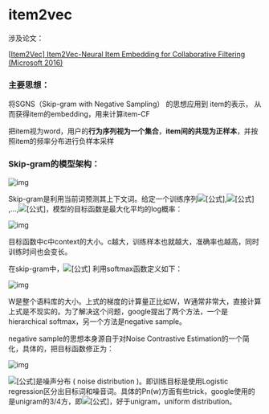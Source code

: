 # item2vec

涉及论文： 

[[Item2Vec\] Item2Vec-Neural Item Embedding for Collaborative Filtering (Microsoft 2016)](https://link.zhihu.com/?target=https%3A//github.com/wzhe06/Reco-papers/blob/master/Embedding/%5BItem2Vec%5D%20Item2Vec-Neural%20Item%20Embedding%20for%20Collaborative%20Filtering%20%28Microsoft%202016%29.pdf)



### 主要思想： 

将SGNS（Skip-gram with Negative Sampling） 的思想应用到 item的表示， 从而获得item的embedding，用来计算item-CF

把item视为word，用户的**行为序列视为一个集合**，**item间的共现为正样本**，并按照item的频率分布进行负样本采样



### Skip-gram的模型架构：



![img](https://pic4.zhimg.com/v2-50987411c5b403620bdedfd60c8970fb_b.png)

Skip-gram是利用当前词预测其上下文词。给定一个训练序列![[公式]](https://www.zhihu.com/equation?tex=w_{1}),![[公式]](https://www.zhihu.com/equation?tex=w_{2}+),...,![[公式]](https://www.zhihu.com/equation?tex=w_{T}+)，模型的目标函数是最大化平均的log概率：

![img](https://pic4.zhimg.com/v2-f166c2b4891c7ee4f27a0f7b877489d3_b.png)

目标函数中c中context的大小。c越大，训练样本也就越大，准确率也越高，同时训练时间也会变长。

在skip-gram中，![[公式]](https://www.zhihu.com/equation?tex=P(w_{t%2Bj}|w_{t})) 利用softmax函数定义如下：

![img](https://pic1.zhimg.com/v2-28932813495efde94920a29ace6ea374_b.png)

W是整个语料库的大小。上式的梯度的计算量正比如W，W通常非常大，直接计算上式是不现实的。为了解决这个问题，google提出了两个方法，一个是hierarchical softmax，另一个方法是negative sample。

negative sample的思想本身源自于对Noise Contrastive Estimation的一个简化，具体的，把目标函数修正为：



![img](https://pic1.zhimg.com/v2-a78307e5ce97eb6cacbb9d97a52718a8_r.jpg)

![[公式]](https://www.zhihu.com/equation?tex=P_{n}(w))是噪声分布 ( noise distribution )。即训练目标是使用Logistic regression区分出目标词和噪音词。具体的Pn(w)方面有些trick，google使用的是unigram的3/4方，即![[公式]](https://www.zhihu.com/equation?tex=U(w)^{3%2F4}%2FZ+)，好于unigram，uniform distribution。